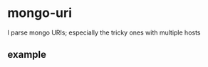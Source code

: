 mongo-uri
=========

I parse mongo URIs; especially the tricky ones with multiple hosts

example
-------